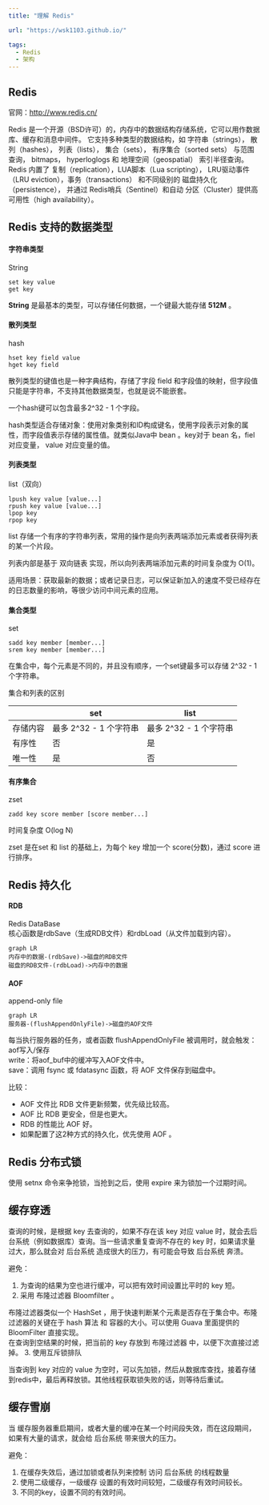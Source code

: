 ```yaml
---
title: "理解 Redis"

url: "https://wsk1103.github.io/"

tags:
  - Redis
  - 架构
---
```


## Redis
官网：http://www.redis.cn/

Redis 是一个开源（BSD许可）的，内存中的数据结构存储系统，它可以用作数据库、缓存和消息中间件。 它支持多种类型的数据结构，如 字符串（strings）， 散列（hashes）， 列表（lists）， 集合（sets）， 有序集合（sorted sets） 与范围查询， bitmaps， hyperloglogs 和 地理空间（geospatial） 索引半径查询。 Redis 内置了 复制（replication），LUA脚本（Lua scripting）， LRU驱动事件（LRU eviction），事务（transactions） 和不同级别的 磁盘持久化（persistence）， 并通过 Redis哨兵（Sentinel）和自动 分区（Cluster）提供高可用性（high availability）。


## Redis 支持的数据类型
#### 字符串类型
String

```
set key value
get key
```
**String** 是最基本的类型，可以存储任何数据，一个键最大能存储 **512M** 。

#### 散列类型
hash

```
hset key field value
hget key field 
```

散列类型的键值也是一种字典结构，存储了字段 field 和字段值的映射，但字段值只能是字符串，不支持其他数据类型，也就是说不能嵌套。

一个hash键可以包含最多2^32 - 1 个字段。

hash类型适合存储对象：使用对象类别和ID构成键名，使用字段表示对象的属性，而字段值表示存储的属性值。就类似Java中 bean 。key对于 bean 名，fiel 对应变量， value 对应变量的值。

#### 列表类型
list（双向）

```
lpush key value [value...]
rpush key value [value...]
lpop key
rpop key
```

list 存储一个有序的字符串列表，常用的操作是向列表两端添加元素或者获得列表的某一个片段。

列表内部是基于 双向链表 实现，所以向列表两端添加元素的时间复杂度为 O(1)。

适用场景：获取最新的数据；或者记录日志，可以保证新加入的速度不受已经存在的日志数量的影响，等很少访问中间元素的应用。
#### 集合类型
set

```
sadd key member [member...]
srem key member [member...]
```

在集合中，每个元素是不同的，并且没有顺序，一个set键最多可以存储 2^32 - 1 个字符串。

集合和列表的区别

| | set | list |
|----|-----|-----|
存储内容 | 最多 2^32 - 1 个字符串 | 最多 2^32 - 1 个字符串
有序性 | 否 | 是
唯一性 | 是 | 否

#### 有序集合
zset

```
zadd key score member [score member...]
```

时间复杂度 O(log N)

zset 是在set 和 list 的基础上，为每个 key 增加一个 score(分数)，通过 score 进行排序。

## Redis 持久化
#### RDB
Redis DataBase  
核心函数是rdbSave（生成RDB文件）和rdbLoad（从文件加载到内容）。


```
graph LR
内存中的数据-(rdbSave)->磁盘的RDB文件
磁盘的RDB文件-(rdbLoad)->内存中的数据
```
#### AOF
append-only file
```
graph LR
服务器-(flushAppendOnlyFile)->磁盘的AOF文件

```
每当执行服务器的任务，或者函数 flushAppendOnlyFile 被调用时，就会触发：  
aof写入/保存  
write：将aof_buf中的缓冲写入AOF文件中。  
save：调用 fsync 或 fdatasync 函数，将 AOF 文件保存到磁盘中。

比较：  
- AOF  文件比 RDB 文件更新频繁，优先级比较高。
- AOF 比 RDB 更安全，但是也更大。
- RDB 的性能比 AOF 好。
- 如果配置了这2种方式的持久化，优先使用 AOF 。

## Redis 分布式锁
使用 setnx 命令来争抢锁，当抢到之后，使用 expire 来为锁加一个过期时间。

## 缓存穿透
查询的时候，是根据 key 去查询的，如果不存在该 key 对应 value 时，就会去后台系统（例如数据库）查询。当一些请求重复查询不存在的 key 时，如果请求量过大，那么就会对 后台系统 造成很大的压力，有可能会导致 后台系统 奔溃。

避免：
1. 为查询的结果为空也进行缓冲，可以把有效时间设置比平时的 key 短。
2. 采用 布隆过滤器 Bloomfilter 。

布隆过滤器类似一个 HashSet ，用于快速判断某个元素是否存在于集合中。布隆过滤器的关键在于 hash 算法 和 容器的大小。可以使用 Guava 里面提供的 BloomFilter 直接实现。  
在查询到空结果的时候，把当前的 key 存放到 布隆过滤器 中，以便下次直接过滤掉。
3. 使用互斥锁排队

当查询到 key  对应的 value 为空时，可以先加锁，然后从数据库查找，接着存储到redis中，最后再释放锁。其他线程获取锁失败的话，则等待后重试。


## 缓存雪崩
当 缓存服务器重启期间，或者大量的缓冲在某一个时间段失效，而在这段期间，如果有大量的请求，就会给 后台系统 带来很大的压力。

避免：
1. 在缓存失效后，通过加锁或者队列来控制 访问 后台系统 的线程数量
1. 使用二级缓存，一级缓存 设置的有效时间较短，二级缓存有效时间较长。
1. 不同的key，设置不同的有效时间。


